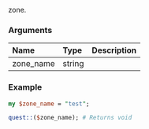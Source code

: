 zone.
### Arguments
**Name**|**Type**|**Description**
:---|:---|:---
zone_name|string|

### Example

```perl
my $zone_name = "test";

quest::($zone_name); # Returns void
```
